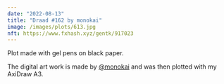 ```yaml
---
date: "2022-08-13"
title: "Draad #162 by monokai"
image: /images/plots/613.jpg
nft: https://www.fxhash.xyz/gentk/917023
---
```


Plot made with gel pens on black paper.

The digital art work is made by [@monokai](https://twitter.com/monokai) and was then plotted with my AxiDraw A3.

